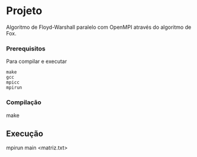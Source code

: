 # Projeto

Algoritmo de Floyd-Warshall paralelo com OpenMPI através do algoritmo de Fox.

### Prerequisitos

Para compilar e executar

```
make
gcc
mpicc
mpirun
```

### Compilação

make

## Execução

mpirun <flags> main <matriz.txt>
